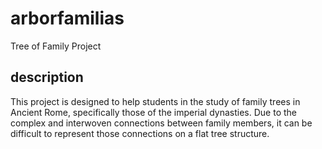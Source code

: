 # arborfamilias
Tree of Family Project

## description
This project is designed to help students in the study of family trees in Ancient Rome, specifically those of the imperial dynasties. Due to the complex and interwoven connections between family members, it can be difficult to represent those connections on a flat tree structure.
 
